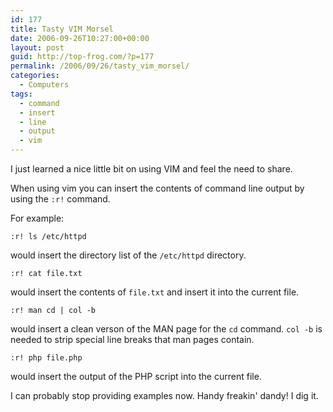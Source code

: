```yaml
---
id: 177
title: Tasty VIM Morsel
date: 2006-09-26T10:27:00+00:00
layout: post
guid: http://top-frog.com/?p=177
permalink: /2006/09/26/tasty_vim_morsel/
categories:
  - Computers
tags:
  - command
  - insert
  - line
  - output
  - vim
---
```

I just learned a nice little bit on using VIM and feel the need to share.

When using vim you can insert the contents of command line output by using the `:r!` command.

For example:

``` viml
:r! ls /etc/httpd
```

would insert the directory list of the `/etc/httpd` directory.

``` viml
:r! cat file.txt
```

would insert the contents of `file.txt` and insert it into the current file.

``` viml
:r! man cd | col -b
```

would insert a clean verson of the MAN page for the `cd` command. `col -b` is needed to strip special line breaks that man pages contain.

``` viml
:r! php file.php
```

would insert the output of the PHP script into the current file.

I can probably stop providing examples now. Handy freakin' dandy! I dig it.